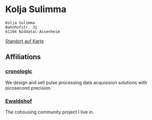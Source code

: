 # Kolja Sulimma

```
Kolja Sulimma
Bahnhofstr. 31
61194 Niddatal-Assenheim
```
[Standort auf Karte](https://goo.gl/maps/7rdzXukSJka1XxhJ9)


## Affiliations

### [cronologic](https://www.cronologic.de)
We design and sell pulse processing data acquisision solutions with picosecond precision.

### [Ewaldshof](https://www.ewaldshof.de/)
The cohousing community project I live in. 

